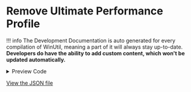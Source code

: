 ﻿# Remove Ultimate Performance Profile


!!! info
     The Development Documentation is auto generated for every compilation of WinUtil, meaning a part of it will always stay up-to-date. **Developers do have the ability to add custom content, which won't be updated automatically.**


<!-- BEGIN CUSTOM CONTENT -->

<!-- END CUSTOM CONTENT -->

<details>
<summary>Preview Code</summary>

```json
{
    "Content":  "Remove Ultimate Performance Profile",
    "category":  "Performance Plans",
    "panel":  "2",
    "Order":  "a081_",
    "Type":  "Button",
    "ButtonWidth":  "300"
}
```
</details>

<!-- BEGIN SECOND CUSTOM CONTENT -->

<!-- END SECOND CUSTOM CONTENT -->

[View the JSON file](https://github.com/ChrisTitusTech/winutil/tree/main/config/tweaks.json)

